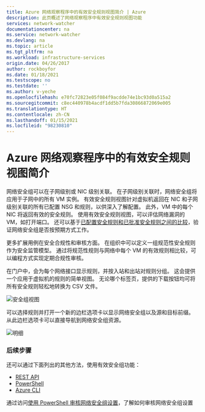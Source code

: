 ```yaml
---
title: Azure 网络观察程序中的有效安全规则视图简介 | Azure
description: 此页概述了网络观察程序中有效安全规则视图功能
services: network-watcher
documentationcenter: na
ms.service: network-watcher
ms.devlang: na
ms.topic: article
ms.tgt_pltfrm: na
ms.workload: infrastructure-services
origin.date: 04/26/2017
author: rockboyfor
ms.date: 01/18/2021
ms.testscope: no
ms.testdate: ''
ms.author: v-yeche
ms.openlocfilehash: e70fc72823e05f084f9acdde74e1bc93d0a515a2
ms.sourcegitcommit: c8ec440978b4acdf1dd5b7fda30866872069e005
ms.translationtype: HT
ms.contentlocale: zh-CN
ms.lasthandoff: 01/15/2021
ms.locfileid: "98230810"
---
```

# <a name="introduction-to-effective-security-rules-view-in-azure-network-watcher"></a>Azure 网络观察程序中的有效安全规则视图简介

网络安全组可以在子网级别或 NIC 级别关联。 在子网级别关联时，网络安全组将应用于子网中的所有 VM 实例。 有效安全规则视图针对虚拟机返回在 NIC 和子网级别关联的所有已配置 NSG 和规则，以供深入了解配置。 此外，VM 中的每个 NIC 将返回有效的安全规则。 使用有效安全规则视图，可以评估网络漏洞的 VM，如打开端口。 还可以基于[已配置安全规则和已批准安全规则之间的比较](network-watcher-nsg-auditing-powershell.md)，验证网络安全组是否按预期方式工作。

更多扩展用例在安全合规性和审核方面。 在组织中可以定义一组规范性安全规则作为安全监管模型。 通过将规范性规则与网络中每个 VM 的有效规则相比较，可以编程方式实现定期合规性审核。

在门户中，会为每个网络接口显示规则，并按入站和出站对规则分组。 这会提供一个应用于虚拟机的规则的简单视图。 无论哪个标签页，提供的下载按钮均可将所有安全规则轻松地转换为 CSV 文件。

![安全组视图][1]

可以选择规则并打开一个新的边栏选项卡以显示网络安全组以及源和目标前缀。 从此边栏选项卡可以直接导航到网络安全组资源。

![明细][2]

### <a name="next-steps"></a>后续步骤

还可以通过下面列出的其他方法，使用有效安全组功能：
* [REST API](https://docs.microsoft.com/rest/api/virtualnetwork/NetworkInterfaces/ListEffectiveNetworkSecurityGroups)
* [PowerShell](https://docs.microsoft.com/powershell/module/az.network/get-azeffectivenetworksecuritygroup?view=azps-4.4.0)
* [Azure CLI](https://docs.azure.cn/cli/network/nic#az_network_nic_list_effective_nsg)

通过访问[使用 PowerShell 审核网络安全组设置](network-watcher-nsg-auditing-powershell.md)，了解如何审核网络安全组设置

[1]: ./media/network-watcher-security-group-view-overview/securitygroupview.png
[2]: ./media/network-watcher-security-group-view-overview/figure1.png

<!-- Update_Description: update meta properties, wording update, update link -->